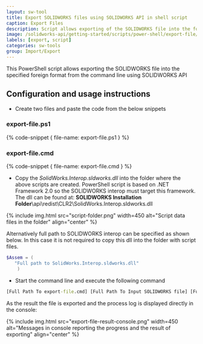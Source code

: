 ```yaml
---
layout: sw-tool
title: Export SOLIDWORKS files using SOLIDWORKS API in shell script
caption: Export Files
description: Script allows exporting of the SOLIDWORKS file into the foreign format using command line
image: /solidworks-api/getting-started/scripts/power-shell/export-file/export-file-result-console.png
labels: [export, script]
categories: sw-tools
group: Import/Export
---
```

This PowerShell script allows exporting the SOLIDWORKS file into the specified foreign format from the command line using SOLIDWORKS API

## Configuration and usage instructions

* Create two files and paste the code from the below snippets

### export-file.ps1
{% code-snippet { file-name: export-file.ps1 } %}

### export-file.cmd
{% code-snippet { file-name: export-file.cmd } %}

* Copy the *SolidWorks.Interop.sldworks.dll* into the folder where the above scripts are created. PowerShell script is based on .NET Framework 2.0 so the SOLIDWORKS interop must target this framework. The dll can be found at: **SOLIDWORKS Installation Folder**\api\redist\CLR2\SolidWorks.Interop.sldworks.dll

{% include img.html src="script-folder.png" width=450 alt="Script data files in the folder" align="center" %}

Alternatively full path to SOLIDWORKS interop can be specified as shown below. In this case it is not required to copy this dll into the folder with script files.

~~~ ps1
$Assem = ( 
   "Full path to SolidWorks.Interop.sldworks.dll"
    ) 
~~~

* Start the command line and execute the following command

~~~ bat
[Full Path To export-file.cmd] [Full Path To Input SOLIDWORKS file] [Full Path to output file and extension]
~~~

As the result the file is exported and the process log is displayed directly in the console:

{% include img.html src="export-file-result-console.png" width=450 alt="Messages in console reporting the progress and the result of exporting" align="center" %}